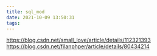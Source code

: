 ```yaml
---
title: sql_mod
date: 2021-10-09 13:50:31
tags:
---
```


https://blog.csdn.net/small_love/article/details/112321393
https://blog.csdn.net/filanphper/article/details/80434214
